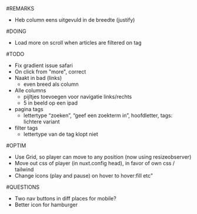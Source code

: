 #REMARKS
- Heb column eens uitgevuld in de breedte (justify)

#DOING
- Load more on scroll when articles are filtered on tag

#TODO
- Fix gradient issue safari
- On click from "more", correct
- Naakt in bad (links)
  - even breed als column
- Alle columns
  - pijltjes toevoegen voor navigatie links/rechts
  - 5 in beeld op een ipad
- pagina tags
  - lettertype “zoeken”, “geef een zoekterm in”, hoofdletter, tags: lichtere variant
- filter tags
  - lettertype van de tag klopt niet

#OPTIM
- Use Grid, so player can move to any position (now using resizeobserver)
- Move out css of player (in nuxt.config head), in favor of own css / tailwind
- Change icons (play and pause) on hover to hover:fill etc"

#QUESTIONS
- Two nav buttons in diff places for mobile?
- Better icon for hamburger
